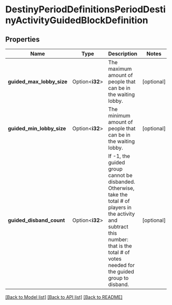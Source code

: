 # DestinyPeriodDefinitionsPeriodDestinyActivityGuidedBlockDefinition

## Properties

Name | Type | Description | Notes
------------ | ------------- | ------------- | -------------
**guided_max_lobby_size** | Option<**i32**> | The maximum amount of people that can be in the waiting lobby. | [optional]
**guided_min_lobby_size** | Option<**i32**> | The minimum amount of people that can be in the waiting lobby. | [optional]
**guided_disband_count** | Option<**i32**> | If -1, the guided group cannot be disbanded. Otherwise, take the total # of players in the activity and subtract this number: that is the total # of votes needed for the guided group to disband. | [optional]

[[Back to Model list]](../README.md#documentation-for-models) [[Back to API list]](../README.md#documentation-for-api-endpoints) [[Back to README]](../README.md)


